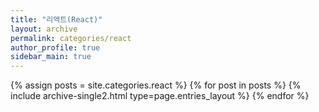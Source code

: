 ```yaml
---
title: "리액트(React)"
layout: archive
permalink: categories/react
author_profile: true
sidebar_main: true
---
```



{% assign posts = site.categories.react %}
{% for post in posts %} {% include archive-single2.html type=page.entries_layout %} {% endfor %}
